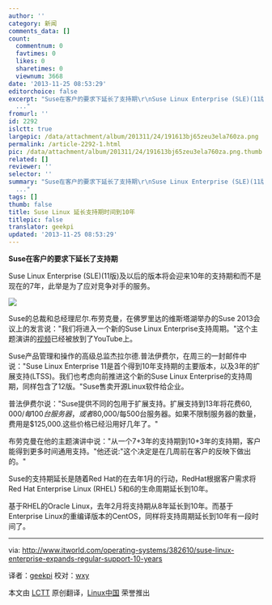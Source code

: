 ```yaml
---
author: ''
category: 新闻
comments_data: []
count:
  commentnum: 0
  favtimes: 0
  likes: 0
  sharetimes: 0
  viewnum: 3668
date: '2013-11-25 08:53:29'
editorchoice: false
excerpt: "Suse在客户的要求下延长了支持期\r\nSuse Linux Enterprise (SLE)(11版)及以后的版本将会迎来10年的支持期和而不是现在的7年，此举是为了应对竞争对手的服务。\r\n\r\nSuse的总裁和总经理尼尔.布劳克曼，在佛罗里达的维斯塔湖
  ..."
fromurl: ''
id: 2292
islctt: true
largepic: /data/attachment/album/201311/24/191613bj65zeu3ela760za.png
permalink: /article-2292-1.html
pic: /data/attachment/album/201311/24/191613bj65zeu3ela760za.png.thumb.jpg
related: []
reviewer: ''
selector: ''
summary: "Suse在客户的要求下延长了支持期\r\nSuse Linux Enterprise (SLE)(11版)及以后的版本将会迎来10年的支持期和而不是现在的7年，此举是为了应对竞争对手的服务。\r\n\r\nSuse的总裁和总经理尼尔.布劳克曼，在佛罗里达的维斯塔湖
  ..."
tags: []
thumb: false
title: Suse Linux 延长支持期时间到10年
titlepic: false
translator: geekpi
updated: '2013-11-25 08:53:29'
---
```


**Suse在客户的要求下延长了支持期**


Suse Linux Enterprise (SLE)(11版)及以后的版本将会迎来10年的支持期和而不是现在的7年，此举是为了应对竞争对手的服务。


![](/data/attachment/album/201311/24/191613bj65zeu3ela760za.png)


Suse的总裁和总经理尼尔.布劳克曼，在佛罗里达的维斯塔湖举办的Suse 2013会议上的发言说："我们将进入一个新的Suse Linux Enterprise支持周期。"这个主题演讲的[视频](http://www.youtube.com/watch?v=T0W4izFu_WM)已经被放到了YouTube上。


Suse产品管理和操作的高级总监杰拉尔德.普法伊费尔，在周三的一封邮件中说："Suse Linux Enterprise 11是首个得到10年支持期的主要版本，以及3年的扩展支持(LTSS)。我们也考虑向前推进这个新的Suse Linux Enterprise的支持周期，同样包含了12版。"Suse售卖开源Linux软件给企业。


普法伊费尔说："Suse提供不同的包用于扩展支持。扩展支持到13年将花费$60,000/每100台服务器，或者$80,000/每500台服务器。如果不限制服务器的数量，费用是$125,000.这些价格已经沿用好几年了。"


布劳克曼在他的主题演讲中说："从一个7+3年的支持期到10+3年的支持期，客户能得到更多时间通用支持。"他还说:"这个决定是在几周前在客户的反映下做出的。"


Suse的支持期延长是随着Red Hat的在去年1月的行动，RedHat根据客户需求将 Red Hat Enterprise Linux (RHEL) 5和6的生命周期延长到10年。


基于RHEL的Oracle Linux，去年2月将支持期从8年延长到10年。而基于Enterprise Linux的重编译版本的CentOS，同样将支持周期延长到10年有一段时间了。




---


via: <http://www.itworld.com/operating-systems/382610/suse-linux-enterprise-expands-regular-support-10-years>


译者：[geekpi](https://github.com/geekpi) 校对：[wxy](https://github.com/wxy)


本文由 [LCTT](https://github.com/LCTT/TranslateProject) 原创翻译，[Linux中国](http://linux.cn/) 荣誉推出